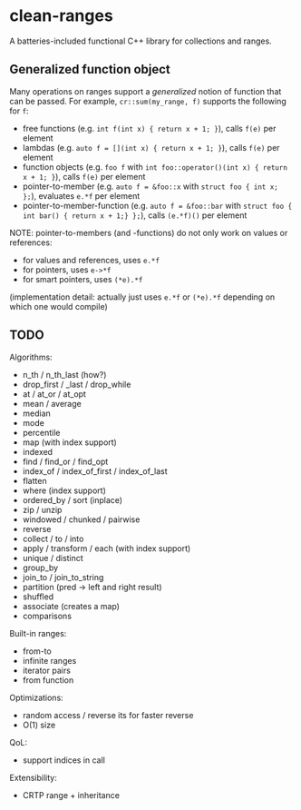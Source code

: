 # clean-ranges

A batteries-included functional C++ library for collections and ranges.


## Generalized function object

Many operations on ranges support a _generalized_ notion of function that can be passed.
For example, `cr::sum(my_range, f)` supports the following for `f`:

* free functions (e.g. `int f(int x) { return x + 1; }`), calls `f(e)` per element
* lambdas (e.g. `auto f = [](int x) { return x + 1; }`), calls `f(e)` per element
* function objects (e.g. `foo f` with `int foo::operator()(int x) { return x + 1; }`), calls `f(e)` per element
* pointer-to-member (e.g. `auto f = &foo::x` with `struct foo { int x; };`), evaluates `e.*f` per element
* pointer-to-member-function (e.g. `auto f = &foo::bar` with `struct foo { int bar() { return x + 1;} };`), calls `(e.*f)()` per element

NOTE: pointer-to-members (and -functions) do not only work on values or references:

* for values and references, uses `e.*f`
* for pointers, uses `e->*f`
* for smart pointers, uses `(*e).*f`

(implementation detail: actually just uses `e.*f` or `(*e).*f` depending on which one would compile)


## TODO

Algorithms:

* n_th / n_th_last (how?)
* drop_first / _last / drop_while
* at / at_or / at_opt
* mean / average
* median
* mode
* percentile
* map (with index support)
* indexed
* find / find_or / find_opt
* index_of / index_of_first / index_of_last
* flatten
* where (index support)
* ordered_by / sort (inplace)
* zip / unzip
* windowed / chunked / pairwise
* reverse
* collect / to / into
* apply / transform / each (with index support)
* unique / distinct
* group_by
* join_to / join_to_string
* partition (pred -> left and right result)
* shuffled
* associate (creates a map)
* comparisons

Built-in ranges:

* from-to
* infinite ranges
* iterator pairs
* from function

Optimizations:

* random access / reverse its for faster reverse
* O(1) size

QoL:

* support indices in call

Extensibility:

* CRTP range + inheritance
